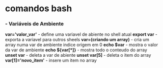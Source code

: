 # comandos bash

### - Variáveis de Ambiente
 
**var='valor_var'** - define uma variavel de abiente no shell atual
**export var** - exporta a variavel para outros sheels
**var=(criando um array)** - cria um array numa var de ambiente indice origem em 0
**echo $var** - mostra o valor da var de ambiente
**echo ${var[*]}** - mostra todo o conteudo do array
**unset var** - deleta a var de abiente
**unset var[5]** - deleta o item do array
**var[1]='novo_item'** - insere um item no array 

